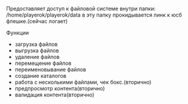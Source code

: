 Предоставляет доступ к файловой системе внутри папки:
/home/playerok/playerok/data
в эту папку прокидывается линк к юсб флешке.(сейчас логает)

Функции
- загрузка файлов
- выгрузка файлов
- удаление файлов
- перемещение файлов
- переименовывание файлов
- создание каталогов
- работа с несколькими файлами, чек бокс.(вторично)
- предпросмотр контента(вторично)
- валидация контента(вторично)